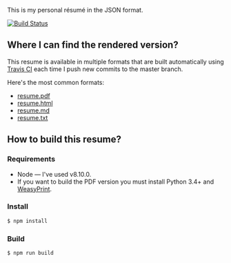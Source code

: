 
This is my personal résumé in the JSON format.

[![Build Status](https://travis-ci.org/zmoog/resume.svg?branch=master)](https://travis-ci.org/zmoog/resume)

## Where I can find the rendered version?

This resume is available in multiple formats that are built automatically using [Travis CI](https://travis-ci.org/zmoog/resume/builds) each time I push new commits to the master branch.

Here's the most common formats:

* [resume.pdf](https://s3-eu-west-1.amazonaws.com/zmoog-resume/out/resume.pdf)
* [resume.html](https://s3-eu-west-1.amazonaws.com/zmoog-resume/out/resume.html)
* [resume.md](https://s3-eu-west-1.amazonaws.com/zmoog-resume/out/resume.md)
* [resume.txt](https://s3-eu-west-1.amazonaws.com/zmoog-resume/out/resume.txt)


## How to build this resume?

### Requirements

* Node — I've used v8.10.0.
* If you want to build the PDF version you must install Python 3.4+ and [WeasyPrint](https://weasyprint.readthedocs.io/en/latest/).


### Install

```bash
$ npm install 
```

### Build

```bash
$ npm run build
```

